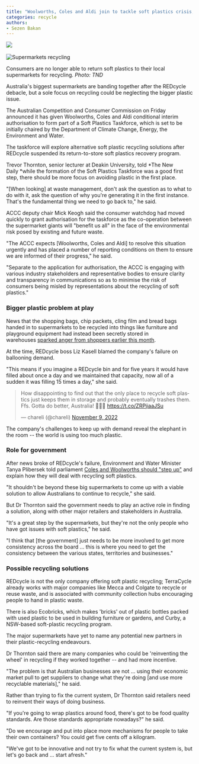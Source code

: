 ```yaml
---
title: "Woolworths, Coles and Aldi join to tackle soft plastics crisis, amid calls to 'start afresh'"
categories: recycle
authors:
- Sezen Bakan
---
```


![](https://thenewdaily-com-au.cdn.ampproject.org/ii/AW/s/thenewdaily.com.au/wp-content/uploads/2022/01/1643238742-Sezen-Bakan-Headshot.png?fit=96%2C89) 


![Supermarkets recycling](https://thenewdaily-com-au.cdn.ampproject.org/ii/AW/s/thenewdaily.com.au/wp-content/uploads/2019/04/1667983188-REDcycle-soft-plastics.jpg?resize=960%2C540)

Consumers are no longer able to return soft plastics to their local supermarkets for recycling. *Photo: TND*



Australia's biggest supermarkets are banding together after the REDcycle debacle, but a sole focus on recycling could be neglecting the bigger plastic issue.

The Australian Competition and Consumer Commission on Friday announced it has given Woolworths, Coles and Aldi conditional interim authorisation to form part of a Soft Plastics Taskforce, which is set to be initially chaired by the Department of Climate Change, Energy, the Environment and Water.

The taskforce will explore alternative soft plastic recycling solutions after REDcycle suspended its return-to-store soft plastics recovery program.

Trevor Thornton, senior lecturer at Deakin University, told *The New Daily *while the formation of the Soft Plastics Taskforce was a good first step, there should be more focus on avoiding plastic in the first place.

"[When looking] at waste management, don't ask the question as to what to do with it, ask the question of why you're generating it in the first instance. That's the fundamental thing we need to go back to," he said.

ACCC deputy chair Mick Keogh said the consumer watchdog had moved quickly to grant authorisation for the taskforce as the co-operation between the supermarket giants will "benefit us all" in the face of the environmental risk posed by existing and future waste.

"The ACCC expects [Woolworths, Coles and Aldi] to resolve this situation urgently and has placed a number of reporting conditions on them to ensure we are informed of their progress," he said.

"Separate to the application for authorisation, the ACCC is engaging with various industry stakeholders and representative bodies to ensure clarity and transparency in communications so as to minimise the risk of consumers being misled by representations about the recycling of soft plastics."

### Bigger plastic problem at play

News that the shopping bags, chip packets, cling film and bread bags handed in to supermarkets to be recycled into things like furniture and playground equipment had instead been secretly stored in warehouses [sparked anger from shoppers earlier this month](https://thenewdaily.com.au/finance/consumer/2022/11/09/recycling-failure-soft-plastics/).

At the time, REDcycle boss Liz Kasell blamed the company's failure on ballooning demand.

"This means if you imagine a REDcycle bin and for five years it would have filled about once a day and we maintained that capacity, now all of a sudden it was filling 15 times a day," she said.

<blockquote class="twitter-tweet"><p lang="en" dir="ltr">How disappointing to find out that the only place to recycle soft plastics just keeps them in storage and probably eventually trashes them. <br>Ffs. Gotta do better, Australia! 🥲😐😶 <a href="https://t.co/ZRPjiaaJSu">https://t.co/ZRPjiaaJSu</a></p>&mdash; chareli (@chareli) <a href="https://twitter.com/chareli/status/1590330042135220226?ref_src=twsrc%5Etfw">November 9, 2022</a></blockquote> <script async src="https://platform.twitter.com/widgets.js" charset="utf-8"></script>  


The company's challenges to keep up with demand reveal the elephant in the room -- the world is using too much plastic.

### Role for government

After news broke of REDcycle's failure, Environment and Water Minister Tanya Plibersek told parliament [Coles and Woolworths should "step up"](https://www.theguardian.com/australia-news/live/2022/nov/09/australia-live-news-peter-reith-sri-lanka-parliament-senate-estimates-defence-industrial-relations-workplace-laws-anthony-albanese-peter-dutton-environment-cop-peter-reith?filterKeyEvents=false&page=with:block-636af1b58f083f3e452838c5#block-636af1b58f083f3e452838c5) and explain how they will deal with recycling soft plastics.

"It shouldn't be beyond these big supermarkets to come up with a viable solution to allow Australians to continue to recycle," she said.

But Dr Thornton said the government needs to play an active role in finding a solution, along with other major retailers and stakeholders in Australia.

"It's a great step by the supermarkets, but they're not the only people who have got issues with soft plastics," he said.

"I think that [the government] just needs to be more involved to get more consistency across the board ... this is where you need to get the consistency between the various states, territories and businesses."

### Possible recycling solutions

REDcycle is not the only company offering soft plastic recycling; TerraCycle already works with major companies like Mecca and Colgate to recycle or reuse waste, and is associated with community collection hubs encouraging people to hand in plastic waste.

There is also Ecobricks, which makes 'bricks' out of plastic bottles packed with used plastic to be used in building furniture or gardens, and Curby, a NSW-based soft-plastic recycling program.

The major supermarkets have yet to name any potential new partners in their plastic-recycling endeavours.

Dr Thornton said there are many companies who could be 'reinventing the wheel' in recycling if they worked together -- and had more incentive.

"The problem is that Australian businesses are not ... using their economic market pull to get suppliers to change what they're doing [and use more recyclable materials]," he said.

Rather than trying to fix the current system, Dr Thornton said retailers need to reinvent their ways of doing business.

"If you're going to wrap plastics around food, there's got to be food quality standards. Are those standards appropriate nowadays?" he said.

"Do we encourage and put into place more mechanisms for people to take their own containers? You could get five cents off a kilogram.

"We've got to be innovative and not try to fix what the current system is, but let's go back and ... start afresh."